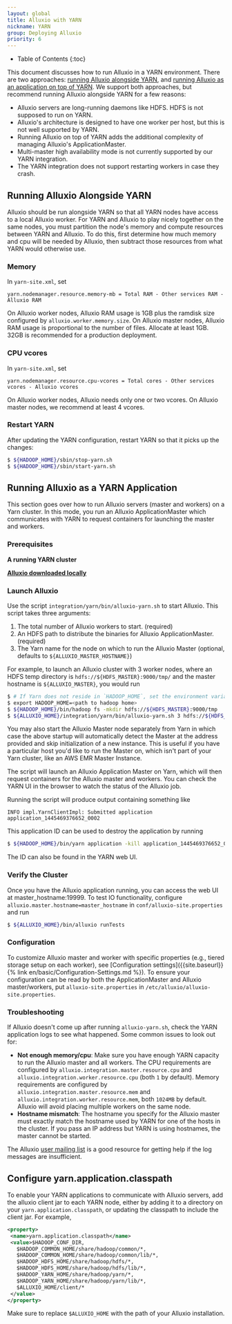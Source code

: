 ```yaml
---
layout: global
title: Alluxio with YARN
nickname: YARN
group: Deploying Alluxio
priority: 6
---
```


* Table of Contents
{:toc}

This document discusses how to run Alluxio in a YARN environment. There are two
approaches: [running Alluxio alongside YARN](#running-alluxio-alongside-yarn), and
[running Alluxio as an application on top of YARN](#running-alluxio-as-a-yarn-application).
We support both approaches, but recommend running Alluxio alongside YARN for a few reasons:

- Alluxio servers are long-running daemons like HDFS. HDFS is not supposed to run on YARN.
- Alluxio's architecture is designed to have one worker per host, but this is not
well supported by YARN.
- Running Alluxio on top of YARN adds the additional complexity of managing Alluxio's
ApplicationMaster.
- Multi-master high availability mode is not currently supported by our YARN integration.
- The YARN integration does not support restarting workers in case they crash.

## Running Alluxio Alongside YARN

Alluxio should be run alongside YARN so that all YARN nodes have access to a local Alluxio worker.
For YARN and Alluxio to play nicely together on the same nodes, you must partition the node's
memory and compute resources between YARN and Alluxio. To do this, first determine how much memory
and cpu will be needed by Alluxio, then subtract those resources from what YARN would otherwise use.

### Memory

In `yarn-site.xml`, set

```
yarn.nodemanager.resource.memory-mb = Total RAM - Other services RAM - Alluxio RAM
```

On Alluxio worker nodes, Alluxio RAM usage is 1GB plus the ramdisk size configured by
`alluxio.worker.memory.size`.
On Alluxio master nodes, Alluxio RAM usage is proportional to the number of files. Allocate at
least 1GB. 32GB is recommended for a production deployment.

### CPU vcores

In `yarn-site.xml`, set

```
yarn.nodemanager.resource.cpu-vcores = Total cores - Other services vcores - Alluxio vcores
```

On Alluxio worker nodes, Alluxio needs only one or two vcores.
On Alluxio master nodes, we recommend at least 4 vcores.

### Restart YARN

After updating the YARN configuration, restart YARN so that it picks up the changes:

```bash
$ ${HADOOP_HOME}/sbin/stop-yarn.sh
$ ${HADOOP_HOME}/sbin/start-yarn.sh
```

## Running Alluxio as a YARN Application

This section goes over how to run Alluxio servers (master and workers) on a Yarn
cluster. In this mode, you run an Alluxio ApplicationMaster which communicates with
YARN to request containers for launching the master and workers.

### Prerequisites

**A running YARN cluster**

**[Alluxio downloaded locally](https://www.alluxio.org/download)**

### Launch Alluxio

Use the script `integration/yarn/bin/alluxio-yarn.sh` to start Alluxio. This script takes three arguments:

1. The total number of Alluxio workers to start. (required)
2. An HDFS path to distribute the binaries for Alluxio ApplicationMaster. (required)
3. The Yarn name for the node on which to run the Alluxio Master (optional, defaults to `${ALLUXIO_MASTER_HOSTNAME}`)

For example, to launch an Alluxio cluster with 3 worker nodes, where an HDFS temp directory is
`hdfs://${HDFS_MASTER}:9000/tmp/` and the master hostname is `${ALLUXIO_MASTER}`, you would run

```bash
$ # If Yarn does not reside in `HADOOP_HOME`, set the environment variable `YARN_HOME` to the base path of Yarn.
$ export HADOOP_HOME=<path to hadoop home>
$ ${HADOOP_HOME}/bin/hadoop fs -mkdir hdfs://${HDFS_MASTER}:9000/tmp
$ ${ALLUXIO_HOME}/integration/yarn/bin/alluxio-yarn.sh 3 hdfs://${HDFS_MASTER}:9000/tmp/ ${ALLUXIO_MASTER}
```

You may also start the Alluxio Master node separately from Yarn in which case the above startup will
automatically detect the Master at the address provided and skip initialization of a new instance.
This is useful if you have a particular host you'd like to run the Master on, which isn't part of
your Yarn cluster, like an AWS EMR Master Instance.

The script will launch an Alluxio Application Master on Yarn, which will then request containers for the
Alluxio master and workers. You can check the YARN UI in the browser to watch the status of the
Alluxio job.

Running the script will produce output containing something like

```
INFO impl.YarnClientImpl: Submitted application application_1445469376652_0002
```

This application ID can be used to destroy the application by running

```bash
$ ${HADOOP_HOME}/bin/yarn application -kill application_1445469376652_0002
```

The ID can also be found in the YARN web UI.

### Verify the Cluster

Once you have the Alluxio application running, you can access the web UI at
master_hostname:19999. To test IO functionality, configure
`alluxio.master.hostname=master_hostname` in `conf/alluxio-site.properties` and run

```bash
$ ${ALLUXIO_HOME}/bin/alluxio runTests
```

### Configuration

To customize Alluxio master and worker with specific properties (e.g., tiered storage setup on each
worker), see [Configuration settings]({{site.baseurl}}{% link en/basic/Configuration-Settings.md %}).
To ensure your configuration can be
read by both the ApplicationMaster and Alluxio master/workers, put `alluxio-site.properties` in
`/etc/alluxio/alluxio-site.properties`.

### Troubleshooting

If Alluxio doesn't come up after running `alluxio-yarn.sh`, check the YARN application logs
to see what happened. Some common issues to look out for:

- **Not enough memory/cpu**: Make sure you have enough YARN capacity to run the Alluxio master
and all workers. The CPU requirements are configured by `alluxio.integration.master.resource.cpu`
and `alluxio.integration.worker.resource.cpu` (both `1` by default). Memory requirements are
configured by `alluxio.integration.master.resource.mem` and `alluxio.integration.worker.resource.mem`,
both `1024MB` by default. Alluxio will avoid placing multiple workers on the same node.
- **Hostname mismatch**: The hostname you specify for the Alluxio master must exactly
match the hostname used by YARN for one of the hosts in the cluster. If you pass an IP address but
YARN is using hostnames, the master cannot be started.

The Alluxio [user mailing list](https://groups.google.com/forum/#!forum/alluxio-users) is
a good resource for getting help if the log messages are insufficient.

## Configure yarn.application.classpath

To enable your YARN applications to communicate with Alluxio servers, add the alluxio
client jar to each YARN node, either by adding it to a directory on your
`yarn.application.classpath`, or updating the classpath to include the client jar.
For example,

```xml
<property>
 <name>yarn.application.classpath</name>
 <value>$HADOOP_CONF_DIR,
   $HADOOP_COMMON_HOME/share/hadoop/common/*,
   $HADOOP_COMMON_HOME/share/hadoop/common/lib/*,
   $HADOOP_HDFS_HOME/share/hadoop/hdfs/*,
   $HADOOP_HDFS_HOME/share/hadoop/hdfs/lib/*,
   $HADOOP_YARN_HOME/share/hadoop/yarn/*,
   $HADOOP_YARN_HOME/share/hadoop/yarn/lib/*,
   $ALLUXIO_HOME/client/*
 </value>
</property>
```

Make sure to replace `$ALLUXIO_HOME` with the path of your Alluxio installation.
